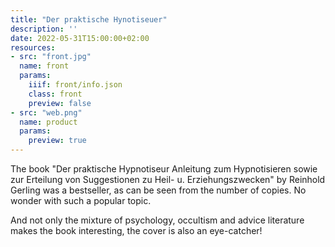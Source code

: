 ```yaml
---
title: "Der praktische Hynotiseuer"
description: ''
date: 2022-05-31T15:00:00+02:00
resources:
- src: "front.jpg"
  name: front
  params:
    iiif: front/info.json
    class: front
    preview: false
- src: "web.png"
  name: product
  params:
    preview: true
---
```

The book "Der praktische Hypnotiseur Anleitung zum Hypnotisieren sowie zur Erteilung von Suggestionen zu Heil- u. Erziehungszwecken" by Reinhold Gerling was a bestseller, as can be seen from the number of copies. No wonder with such a popular topic.

And not only the mixture of psychology, occultism and advice literature makes the book interesting, the cover is also an eye-catcher!
